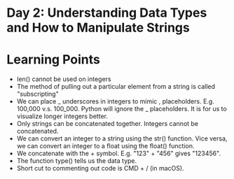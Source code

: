 # Day 2: Understanding Data Types and How to Manipulate Strings


# Learning Points
* len() cannot be used on integers
* The method of pulling out a particular element from a string is called "subscripting"
* We can place _ underscores in integers to mimic , placeholders. E.g. 100,000 v.s. 100_000. Python will ignore the _ placeholders. It is for us to visualize longer integers better. 
* Only strings can be concatenated together. Integers cannot be concatenated. 
* We can convert an integer to a string using the str() function. Vice versa, we can convert an integer to a float using the float() function.
* We concatenate with the + symbol. E.g. "123" + "456" gives "123456".
* The function type() tells us the data type. 
* Short cut to commenting out code is CMD + / (in macOS).
